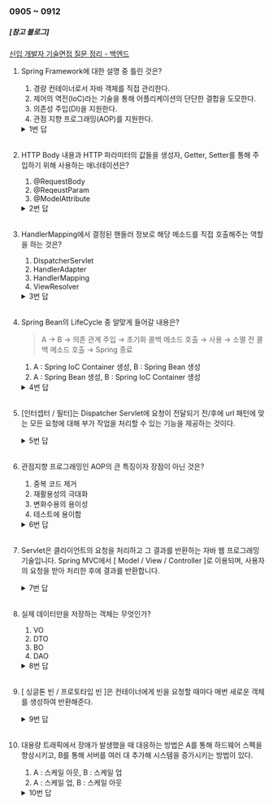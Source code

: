 ### 0905 ~ 0912

##### [참고 블로그]
[신입 개발자 기술면접 질문 정리 - 백엔드](<https://dev-coco.tistory.com/163>)

1. Spring Framework에 대한 설명 중 틀린 것은?

    1) 경량 컨테이너로서 자바 객체를 직접 관리한다.
    2) 제어의 역전(IoC)라는 기술을 통해 어플리케이션의 단단한 결합을 도모한다.
    3) 의존성 주입(DI)을 지원한다.
    4) 관점 지향 프로그래밍(AOP)를 지원한다.

    <details>
    <summary>1번 답</summary>
    <div markdown="1">
    2번
    </div>
    </details><br>

2. HTTP Body 내용과 HTTP 파라미터의 값들을 생성자, Getter, Setter를 통해 주입하기 위해 사용하는 애너테이션은?

    1) @RequestBody
    2) @ReqeustParam
    3) @ModelAttribute

    <details>
    <summary>2번 답</summary>
    <div markdown="1">
    3번
    </div>
    </details><br>

3. HandlerMapping에서 결정된 핸들러 정보로 해당 메소드를 직접 호출해주는 역할을 하는 것은?

    1) DispatcherServlet
    2) HandlerAdapter
    3) HandlerMapping
    4) ViewResolver

    <details>
    <summary>3번 답</summary>
    <div markdown="1">
    2번
    </div>
    </details><br>

4. Spring Bean의 LifeCycle 중 알맞게 들어갈 내용은?

    > A → B → 의존 관계 주입 → 초기화 콜백 메소드 호출 → 사용 → 소멸 전 콜백 메소드 호출 → Spring 종료

    1) A : Spring IoC Container 생성, B : Spring Bean 생성
    2) A : Spring Bean 생성, B : Spring IoC Container 생성

    <details>
    <summary>4번 답</summary>
    <div markdown="1">
    1번
    </div>
    </details><br>

5. [인터셉터 / 필터]는 Dispatcher Servlet에 요청이 전달되기 전/후에 url 패턴에 맞는 모든 요청에 대해 부가 작업을 처리할 수 있는 기능을 제공하는 것이다.

    <details>
    <summary>5번 답</summary>
    <div markdown="1">
    필터
    </div>
    </details><br>

6. 관점지향 프로그래밍인 AOP의 큰 특징이자 장점이 아닌 것은?

    1) 중복 코드 제거
    2) 재활용성의 극대화
    3) 변화수용의 용이성
    4) 테스트에 용이함

    <details>
    <summary>6번 답</summary>
    <div markdown="1">
    4번
    </div>
    </details><br>

7. Servlet은 클라이언트의 요청을 처리하고 그 결과를 반환하는 자바 웹 프로그래밍 기술입니다. Spring MVC에서 [ Model / View / Controller ]로 이용되며, 사용자의 요청을 받아 처리한 후에 결과를 반환합니다.

    <details>
    <summary>7번 답</summary>
    <div markdown="1">
    Controller
    </div>
    </details><br>

8. 실제 데이터만을 저장하는 객체는 무엇인가?

    1) VO
    2) DTO
    3) BO
    4) DAO

    <details>
    <summary>8번 답</summary>
    <div markdown="1">
    1번
    </div>
    </details><br>

9. [ 싱글톤 빈 / 프로토타입 빈 ]은 컨테이너에게 빈을 요청할 때마다 매번 새로운 객체를 생성하여 반환해준다.

    <details>
    <summary>9번 답</summary>
    <div markdown="1">
    프로토타입 빈
    </div>
    </details><br>

10. 대용량 트래픽에서 장애가 발생했을 때 대응하는 방법은 A를 통해 하드웨어 스펙을 향상시키고, B를 통해 서버를 여러 대 추가해 시스템을 증가시키는 방법이 있다.

    1) A : 스케일 아웃, B : 스케일 업
    2) A : 스케일 업, B : 스케일 아웃

    <details>
    <summary>10번 답</summary>
    <div markdown="1">
    2번
    </div>
    </details><br>

